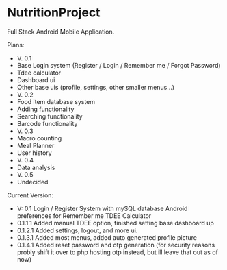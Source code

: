 # NutritionProject
Full Stack Android Mobile Application.

Plans: 
 * V. 0.1
  * Base Login system (Register / Login / Remember me / Forgot Password)
  * Tdee calculator
  * Dashboard ui
  * Other base uis (profile, settings, other smaller menus...)
 * V. 0.2
  * Food item database system
  * Adding functionality
  * Searching functionality
  * Barcode functionality
 * V. 0.3
  * Macro counting
  * Meal Planner
  * User history
 * V. 0.4
  * Data analysis
 * V. 0.5
  * Undecided 

Current Version:
 * V: 0.1 Login / Register System with mySQL database Android preferences for Remember me TDEE Calculator
  * 0.1.1.1 Added manual TDEE option, finished setting base dashboard up
  * 0.1.2.1 Added settings, logout, and more ui.
  * 0.1.3.1 Added most menus, added auto generated profile picture
  * 0.1.4.1 Added reset password and otp generation (for security reasons probly shift it over to php hosting otp instead, but ill leave that out as of now)


